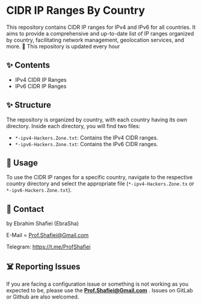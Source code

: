 # CIDR IP Ranges By Country

This repository contains CIDR IP ranges for IPv4 and IPv6 for all countries. It aims to provide a comprehensive and up-to-date list of IP ranges organized by country, facilitating network management, geolocation services, and more.
 💨 This repository is updated every hour
## ✨ Contents

- IPv4 CIDR IP Ranges
- IPv6 CIDR IP Ranges

## ✨ Structure

The repository is organized by country, with each country having its own directory. Inside each directory, you will find two files:
- `*-ipv4-Hackers.Zone.txt`: Contains the IPv4 CIDR ranges.
- `*-ipv6-Hackers.Zone.txt`: Contains the IPv6 CIDR ranges.

## 📝️ Usage

To use the CIDR IP ranges for a specific country, navigate to the respective country directory and select the appropriate file (`*-ipv4-Hackers.Zone.tx` or `*-ipv6-Hackers.Zone.txt`).


## 🤵 Contact

by Ebrahim Shafiei (EbraSha)

E-Mail = Prof.Shafiei@Gmail.com

Telegram: https://t.me/ProfShafiei


## ☠️ Reporting Issues

If you are facing a configuration issue or something is not working as you expected to be, please use the **Prof.Shafiei@Gmail.com** . Issues on GitLab  or Github are also welcomed.
 
